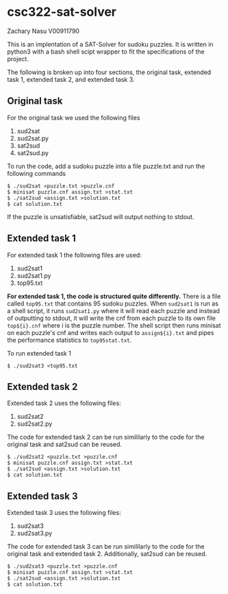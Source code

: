 # csc322-sat-solver

Zachary Nasu V00911790

This is an implentation of a SAT-Solver for sudoku puzzles.  It is written in python3 with a bash shell scipt wrapper to fit the specifications of the project.

The following is broken up into four sections, the original task, extended task 1, extended task 2, and extended task 3.

## Original task
For the original task we used the following files
1. sud2sat
2. sud2sat.py
3. sat2sud
4. sat2sud.py

To run the code, add a sudoku puzzle into a file puzzle.txt and run the following commands

```
$ ./sud2sat <puzzle.txt >puzzle.cnf
$ minisat puzzle.cnf assign.txt >stat.txt
$ ./sat2sud <assign.txt >solution.txt
$ cat solution.txt
```

If the puzzle is unsatisfiable, sat2sud will output nothing to stdout.

## Extended task 1
For extended task 1 the following files are used:
1. sud2sat1
2. sud2sat1.py
3. top95.txt


**For extended task 1, the code is structured quite differently.**  There is a file called `top95.txt` that contains 95 sudoku puzzles.  When `sud2sat1` is run as a shell script, it runs `sud2sat1.py` where it will read each puzzle and instead of outputting to stdout, it will write the cnf from each puzzle to its own file `top${i}.cnf` where i is the puzzle number. The shell script then runs minisat on each puzzle's cnf and writes each output to `assign${i}.txt` and pipes the performance statistics to `top95stat.txt`.

To run extended task 1
```
$ ./sud2sat3 <top95.txt
```


## Extended task 2
Extended task 2 uses the following files:
1. sud2sat2
2. sud2sat2.py

The code for extended task 2 can be run simililarly to the code for the original task and sat2sud can be reused.
```
$ ./sud2sat2 <puzzle.txt >puzzle.cnf
$ minisat puzzle.cnf assign.txt >stat.txt
$ ./sat2sud <assign.txt >solution.txt
$ cat solution.txt
```

## Extended task 3

Extended task 3 uses the following files:
1. sud2sat3
2. sud2sat3.py

The code for extended task 3 can be run simililarly to the code for the original task and extended task 2. Additionally, sat2sud can be reused.
```
$ ./sud2sat3 <puzzle.txt >puzzle.cnf
$ minisat puzzle.cnf assign.txt >stat.txt
$ ./sat2sud <assign.txt >solution.txt
$ cat solution.txt
```